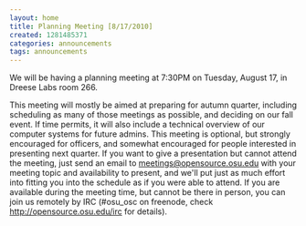 ```yaml
---
layout: home
title: Planning Meeting [8/17/2010]
created: 1281485371
categories: announcements
tags: announcements
---
```

We will be having a planning meeting at 7:30PM on Tuesday, August 17, in Dreese Labs room 266.

This meeting will mostly be aimed at preparing for autumn quarter, including scheduling as many of those meetings as possible, and deciding on our fall event. If time permits, it will also include a technical overview of our computer systems for future admins. This meeting is optional, but strongly encouraged for officers, and somewhat encouraged for people interested in presenting next quarter. If you want to give a presentation but cannot attend the meeting, just send an email to meetings@opensource.osu.edu with your meeting topic and availability to present, and we'll put just as much effort into fitting you into the schedule as if you were able to attend. If you are available during the meeting time, but cannot be there in person, you can join us remotely by IRC (#osu_osc on freenode, check http://opensource.osu.edu/irc for details).
